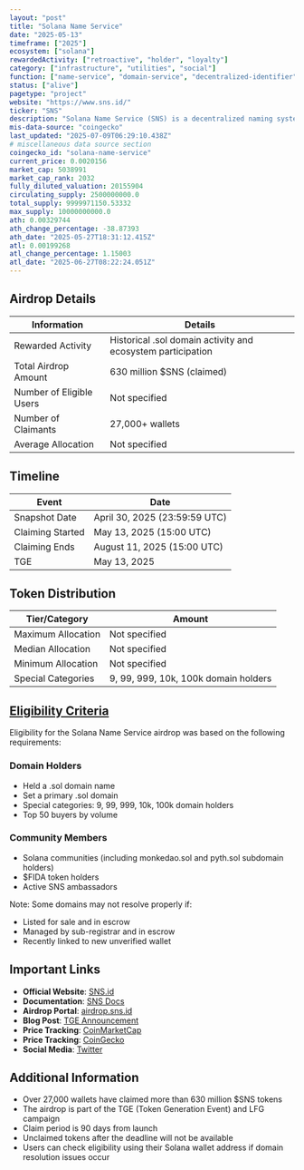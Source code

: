 ```yaml
---
layout: "post"
title: "Solana Name Service"
date: "2025-05-13"
timeframe: ["2025"]
ecosystem: ["solana"]
rewardedActivity: ["retroactive", "holder", "loyalty"]
category: ["infrastructure", "utilities", "social"]
function: ["name-service", "domain-service", "decentralized-identifier", "naming-system"]
status: ["alive"]
pagetype: "project"
website: "https://www.sns.id/"
ticker: "SNS"
description: "Solana Name Service (SNS) is a decentralized naming system for Solana addresses, providing human-readable .sol domain names and identity management on the Solana blockchain."
mis-data-source: "coingecko"
last_updated: "2025-07-09T06:29:10.438Z"
# miscellaneous data source section
coingecko_id: "solana-name-service"
current_price: 0.0020156
market_cap: 5038991
market_cap_rank: 2032
fully_diluted_valuation: 20155904
circulating_supply: 2500000000.0
total_supply: 9999971150.53332
max_supply: 10000000000.0
ath: 0.00329744
ath_change_percentage: -38.87393
ath_date: "2025-05-27T18:31:12.415Z"
atl: 0.00199268
atl_change_percentage: 1.15003
atl_date: "2025-06-27T08:22:24.051Z"
---
```


## Airdrop Details

| Information              | Details                                                     |
| ------------------------ | ----------------------------------------------------------- |
| Rewarded Activity        | Historical .sol domain activity and ecosystem participation |
| Total Airdrop Amount     | 630 million $SNS (claimed)                                  |
| Number of Eligible Users | Not specified                                               |
| Number of Claimants      | 27,000+ wallets                                             |
| Average Allocation       | Not specified                                               |

## Timeline

| Event            | Date                          |
| ---------------- | ----------------------------- |
| Snapshot Date    | April 30, 2025 (23:59:59 UTC) |
| Claiming Started | May 13, 2025 (15:00 UTC)      |
| Claiming Ends    | August 11, 2025 (15:00 UTC)   |
| TGE              | May 13, 2025                  |

## Token Distribution

| Tier/Category      | Amount                               |
| ------------------ | ------------------------------------ |
| Maximum Allocation | Not specified                        |
| Median Allocation  | Not specified                        |
| Minimum Allocation | Not specified                        |
| Special Categories | 9, 99, 999, 10k, 100k domain holders |

## [Eligibility Criteria](https://docs.sns.id/collection/tokenomics/sns-token#usdsns-genesis-airdrop)

Eligibility for the Solana Name Service airdrop was based on the following requirements:

### Domain Holders
- Held a .sol domain name
- Set a primary .sol domain
- Special categories: 9, 99, 999, 10k, 100k domain holders
- Top 50 buyers by volume

### Community Members
- Solana communities (including monkedao.sol and pyth.sol subdomain holders)
- $FIDA token holders
- Active SNS ambassadors

Note: Some domains may not resolve properly if:
- Listed for sale and in escrow
- Managed by sub-registrar and in escrow
- Recently linked to new unverified wallet

## Important Links

- **Official Website**: [SNS.id](https://www.sns.id/)
- **Documentation**: [SNS Docs](https://docs.sns.id/)
- **Airdrop Portal**: [airdrop.sns.id](https://airdrop.sns.id/)
- **Blog Post**: [TGE Announcement](https://www.sns.id/blog/sns-tge-lfg-campaign)
- **Price Tracking**: [CoinMarketCap](https://coinmarketcap.com/currencies/sns/)
- **Price Tracking**: [CoinGecko](https://www.coingecko.com/en/coins/solana-name-service-2)
- **Social Media**: [Twitter](https://x.com/sns)

## Additional Information

- Over 27,000 wallets have claimed more than 630 million $SNS tokens
- The airdrop is part of the TGE (Token Generation Event) and LFG campaign
- Claim period is 90 days from launch
- Unclaimed tokens after the deadline will not be available
- Users can check eligibility using their Solana wallet address if domain resolution issues occur